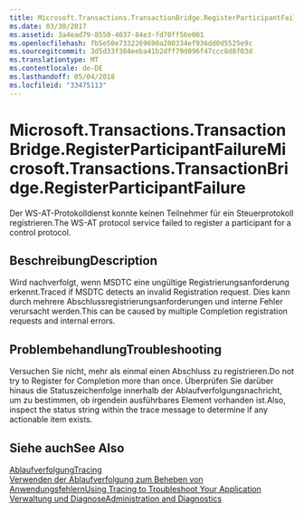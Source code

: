 ```yaml
---
title: Microsoft.Transactions.TransactionBridge.RegisterParticipantFailure
ms.date: 03/30/2017
ms.assetid: 3a4ead79-8550-4037-84e3-fd70ff56e001
ms.openlocfilehash: fb5e50e7332269690a200334ef936dd0d5525e9c
ms.sourcegitcommit: 3d5d33f384eeba41b2dff79d096f47ccc8d8f03d
ms.translationtype: MT
ms.contentlocale: de-DE
ms.lasthandoff: 05/04/2018
ms.locfileid: "33475113"
---
```

# <a name="microsofttransactionstransactionbridgeregisterparticipantfailure"></a><span data-ttu-id="13cab-102">Microsoft.Transactions.TransactionBridge.RegisterParticipantFailure</span><span class="sxs-lookup"><span data-stu-id="13cab-102">Microsoft.Transactions.TransactionBridge.RegisterParticipantFailure</span></span>
<span data-ttu-id="13cab-103">Der WS-AT-Protokolldienst konnte keinen Teilnehmer für ein Steuerprotokoll registrieren.</span><span class="sxs-lookup"><span data-stu-id="13cab-103">The WS-AT protocol service failed to register a participant for a control protocol.</span></span>  
  
## <a name="description"></a><span data-ttu-id="13cab-104">Beschreibung</span><span class="sxs-lookup"><span data-stu-id="13cab-104">Description</span></span>  
 <span data-ttu-id="13cab-105">Wird nachverfolgt, wenn MSDTC eine ungültige Registrierungsanforderung erkennt.</span><span class="sxs-lookup"><span data-stu-id="13cab-105">Traced if MSDTC detects an invalid Registration request.</span></span> <span data-ttu-id="13cab-106">Dies kann durch mehrere Abschlussregistrierungsanforderungen und interne Fehler verursacht werden.</span><span class="sxs-lookup"><span data-stu-id="13cab-106">This can be caused by  multiple Completion registration requests and internal errors.</span></span>  
  
## <a name="troubleshooting"></a><span data-ttu-id="13cab-107">Problembehandlung</span><span class="sxs-lookup"><span data-stu-id="13cab-107">Troubleshooting</span></span>  
 <span data-ttu-id="13cab-108">Versuchen Sie nicht, mehr als einmal einen Abschluss zu registrieren.</span><span class="sxs-lookup"><span data-stu-id="13cab-108">Do not try to Register for Completion more than once.</span></span>  <span data-ttu-id="13cab-109">Überprüfen Sie darüber hinaus die Statuszeichenfolge innerhalb der Ablaufverfolgungsnachricht, um zu bestimmen, ob irgendein ausführbares Element vorhanden ist.</span><span class="sxs-lookup"><span data-stu-id="13cab-109">Also, inspect the status string within the trace message to determine if any actionable item exists.</span></span>  
  
## <a name="see-also"></a><span data-ttu-id="13cab-110">Siehe auch</span><span class="sxs-lookup"><span data-stu-id="13cab-110">See Also</span></span>  
 [<span data-ttu-id="13cab-111">Ablaufverfolgung</span><span class="sxs-lookup"><span data-stu-id="13cab-111">Tracing</span></span>](../../../../../docs/framework/wcf/diagnostics/tracing/index.md)  
 [<span data-ttu-id="13cab-112">Verwenden der Ablaufverfolgung zum Beheben von Anwendungsfehlern</span><span class="sxs-lookup"><span data-stu-id="13cab-112">Using Tracing to Troubleshoot Your Application</span></span>](../../../../../docs/framework/wcf/diagnostics/tracing/using-tracing-to-troubleshoot-your-application.md)  
 [<span data-ttu-id="13cab-113">Verwaltung und Diagnose</span><span class="sxs-lookup"><span data-stu-id="13cab-113">Administration and Diagnostics</span></span>](../../../../../docs/framework/wcf/diagnostics/index.md)
